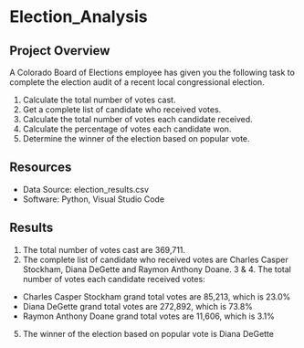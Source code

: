 # Election_Analysis

## Project Overview 
A Colorado Board of Elections employee has given you the following task to complete the election audit of a recent local congressional election.

1. Calculate the total number of votes cast.
2. Get a complete list of candidate who received votes.
3. Calculate the total number of votes each candidate received.
4. Calculate the percentage of votes each candidate won.
5. Determine the winner of the election based on popular vote.

## Resources
- Data Source: election_results.csv
- Software: Python, Visual Studio Code

## Results
1. The total number of votes cast are 369,711.
2. The complete list of candidate who received votes are Charles Casper Stockham, Diana DeGette and Raymon Anthony Doane.
3 & 4. The total number of votes each candidate received votes:
  - Charles Casper Stockham grand total votes are 85,213, which is 23.0%
  - Diana DeGette grand total votes are 272,892, which is 73.8%
  - Raymon Anthony Doane grand total votes are 11,606, which is 3.1%
 5. The winner of the election based on popular vote is Diana DeGette
